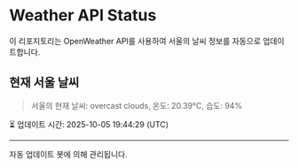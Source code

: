 
# Weather API Status

이 리포지토리는 OpenWeather API를 사용하여 서울의 날씨 정보를 자동으로 업데이트합니다.

## 현재 서울 날씨
> 서울의 현재 날씨: overcast clouds, 온도: 20.39°C, 습도: 94%

⏳ 업데이트 시간: 2025-10-05 19:44:29 (UTC)

---
자동 업데이트 봇에 의해 관리됩니다.
